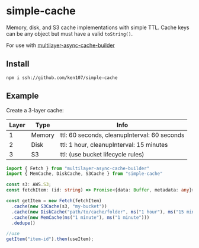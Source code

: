 # simple-cache
Memory, disk, and S3 cache implementations with simple TTL.  Cache keys can be any object but must have a valid `toString()`.

For use with [multilayer-async-cache-builder](https://github.com/ken107/multilayer-async-cache-builder)

## Install
```
npm i ssh://github.com/ken107/simple-cache
```

## Example
Create a 3-layer cache:

Layer | Type   | Info
------|--------|---------------------------------------------
1     | Memory | ttl: 60 seconds, cleanupInterval: 60 seconds
2     | Disk   | ttl: 1 hour, cleanupInterval: 15 minutes
3     | S3     | ttl: (use bucket lifecycle rules)

```typescript
import { Fetch } from "multilayer-async-cache-builder"
import { MemCache, DiskCache, S3Cache } from "simple-cache"

const s3: AWS.S3;
const fetchItem: (id: string) => Promise<{data: Buffer, metadata: any}> = //define your fetch function

const getItem = new Fetch(fetchItem)
  .cache(new S3Cache(s3, "my-bucket"))
  .cache(new DiskCache("path/to/cache/folder", ms("1 hour"), ms("15 minutes")))
  .cache(new MemCache(ms("1 minute"), ms("1 minute")))
  .dedupe()

//use
getItem("item-id").then(useItem);
```
